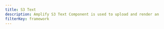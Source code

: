 ```yaml
---
title: S3 Text
description: Amplify S3 Text Component is used to upload and render an text from S3 bucket using an text key
filterKey: framework
---
```


<inline-fragment framework="react" src="~/ui/storage/fragments/web/s3-text.md"></inline-fragment> <inline-fragment framework="angular" src="~/ui/storage/fragments/web/s3-text.md"></inline-fragment> <inline-fragment framework="vue" src="~/ui/storage/fragments/web/s3-text.md"></inline-fragment> <inline-fragment framework="ionic" src="~/ui/storage/fragments/web/s3-text.md"></inline-fragment>